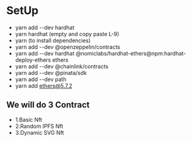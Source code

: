 # SetUp

- yarn add --dev hardhat
- yarn hardhat (empty and copy paste L-9)
- yarn (to install dependencies)
- yarn add --dev @openzeppelin/contracts
- yarn add --dev hardhat @nomiclabs/hardhat-ethers@npm:hardhat-deploy-ethers ethers
- yarn add --dev @chainlink/contracts
- yarn add --dev @pinata/sdk
- yarn add --dev path
- yarn add ethers@5.7.2

## We will do 3 Contract

- 1.Basic Nft
- 2.Random IPFS Nft
- 3.Dynamic SVG Nft

